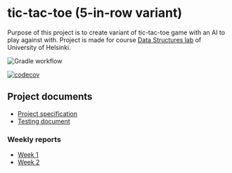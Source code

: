 # tic-tac-toe (5-in-row variant)

Purpose of this project is to create variant of tic-tac-toe game with an AI to play against with. Project is made for course [Data Structures lab](https://tiralabra.github.io/2021_p1/en/) of University of Helsinki.

![Gradle workflow](https://github.com/toniramo/tic-tac-toe/actions/workflows/gradle.yml/badge.svg)

[![codecov](https://codecov.io/gh/toniramo/tic-tac-toe/branch/main/graph/badge.svg?token=08l4tRIjI8)](https://codecov.io/gh/toniramo/tic-tac-toe)

## Project documents

- [Project specification](./documentation/project_specification.md)
- [Testing document](./documentation/testing_document.md)

### Weekly reports
- [Week 1](./documentation/weekly_reports/week1.md)
- [Week 2](./documentation/weekly_reports/week2.md)
